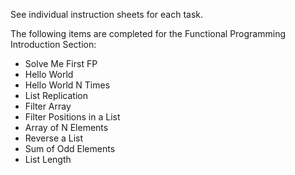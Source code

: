See individual instruction sheets for each task.


The following items are completed for the Functional Programming Introduction Section:

* Solve Me First FP
* Hello World
* Hello World N Times
* List Replication
* Filter Array
* Filter Positions in a List
* Array of N Elements
* Reverse a List
* Sum of Odd Elements
* List Length
